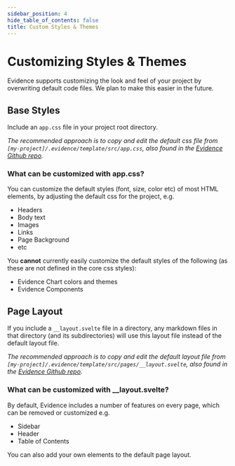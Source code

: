 ```yaml
---
sidebar_position: 4
hide_table_of_contents: false
title: Custom Styles & Themes
---
```


# Customizing Styles & Themes

Evidence supports customizing the look and feel of your project by overwriting default code files. We plan to make this easier in the future.

## Base Styles

Include an `app.css` file in your project root directory. 

_The recommended approach is to copy and edit the default css file from `[my-project]/.evidence/template/src/app.css`, also found in the [Evidence Github repo](https://github.com/evidence-dev/evidence/blob/main/sites/example-project/src/app.css)._

### What can be customized with app.css?

You can customize the default styles (font, size, color etc) of most HTML elements, by adjusting the default css for the project, e.g.
- Headers
- Body text
- Images
- Links
- Page Background
- etc

You **cannot** currently easily customize the default styles of the following (as these are not defined in the core css styles):
- Evidence Chart colors and themes
- Evidence Components

## Page Layout

<!-- @archiewood update for SK 1.0 filenames -->

If you include a `__layout.svelte` file in a directory, any markdown files in that directory (and its subdirectories) will use this layout file instead of the default layout file.

_The recommended approach is to copy and edit the default layout file from `[my-project]/.evidence/template/src/pages/__layout.svelte`, also found in the [Evidence Github repo](https://github.com/evidence-dev/evidence/blob/main/sites/example-project/src/pages/__layout.svelte)._

### What can be customized with __layout.svelte?

By default, Evidence includes a number of features on every page, which can be removed or customized e.g.
- Sidebar 
- Header
- Table of Contents

You can also add your own elements to the default page layout.
